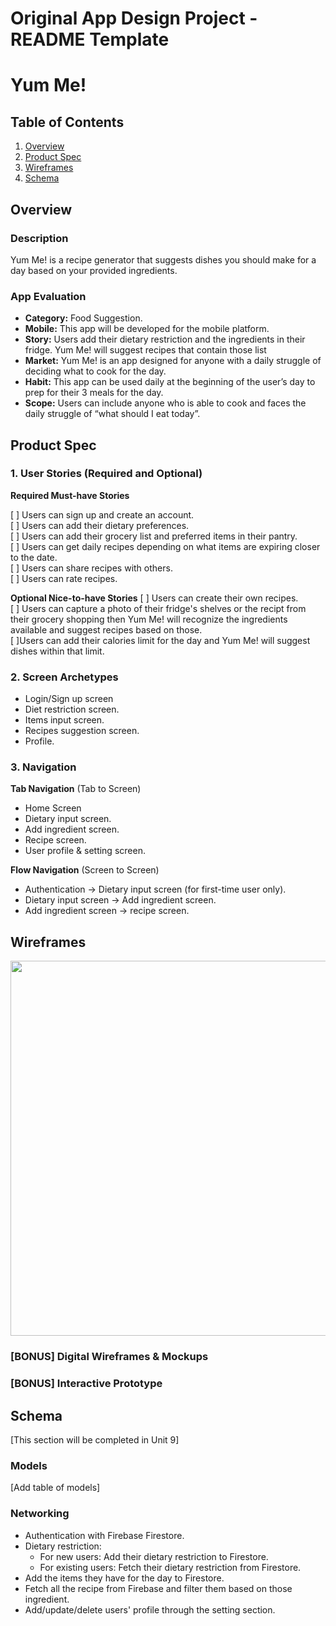 Original App Design Project - README Template
===

# Yum Me!

## Table of Contents
1. [Overview](#Overview)
1. [Product Spec](#Product-Spec)
1. [Wireframes](#Wireframes)
2. [Schema](#Schema)

## Overview
### Description
Yum Me! is a recipe generator that suggests dishes you should make for a day based on your provided ingredients.

### App Evaluation
- **Category:** Food Suggestion.
- **Mobile:** This app will be developed for the mobile platform.
- **Story:** Users add their dietary restriction and the ingredients in their fridge. Yum Me! will suggest recipes that contain those list 
- **Market:** Yum Me! is an app designed for anyone with a daily struggle of deciding what to cook for the day.
- **Habit:** This app can be used daily at the beginning of the user’s day to prep for their 3 meals for the day.
- **Scope:** Users can include anyone who is able to cook and faces the daily struggle of “what should I eat today”.

## Product Spec

### 1. User Stories (Required and Optional)

**Required Must-have Stories**

[ ] Users can sign up and create an account.<br>
[ ] Users can add their dietary preferences.<br>
[ ] Users can add their grocery list and preferred items in their pantry.<br>
[ ] Users can get daily recipes depending on what items are expiring closer to the date.<br>
[ ] Users can share recipes with others.<br>
[ ] Users can rate recipes.<br>


**Optional Nice-to-have Stories**
[ ] Users can create their own recipes.<br>
[ ] Users can capture a photo of their fridge's shelves or the recipt from their grocery shopping then Yum Me! will recognize the ingredients available and suggest recipes based on those.<br>
[ ]Users can add their calories limit for the day and Yum Me! will suggest dishes within that limit.<br>

### 2. Screen Archetypes

* Login/Sign up screen
* Diet restriction screen.
* Items input screen.
* Recipes suggestion screen.
* Profile.

### 3. Navigation

**Tab Navigation** (Tab to Screen)

* Home Screen
* Dietary input screen.
* Add ingredient screen.
* Recipe screen.
* User profile & setting screen.

**Flow Navigation** (Screen to Screen)

* Authentication -> Dietary input screen (for first-time user only).
* Dietary input screen -> Add ingredient screen.
* Add ingredient screen -> recipe screen.


## Wireframes
<img src="http://g.recordit.co/LVqFme6tJo.gif" width=600>

### [BONUS] Digital Wireframes & Mockups

### [BONUS] Interactive Prototype

## Schema 
[This section will be completed in Unit 9]
### Models
[Add table of models]
### Networking
- Authentication with Firebase Firestore.
- Dietary restriction:
	- For new users: Add their dietary restriction to Firestore.
	- For existing users: Fetch their dietary restriction from Firestore.
- Add the items they have for the day to Firestore.
- Fetch all the recipe from Firebase and filter them based on those ingredient.
- Add/update/delete users' profile through the setting section.
